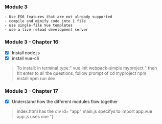 ### Module 3 
    - Use ES6 features that are not already supported
    - compile and minify code into 1 file
    - use single-file Vue templates
    - use a live reload development server


### Module 3 - Chapter 16
- [x] Install node.js
- [x] install vue-cli
>To install: in terminal type:" vue init webpack-simple myproject " then hit enter to all the questions, follow prompt of 
>cd myproject
>npm install
>npm run dev

### Module 3 - Chapter 17
- [x] Understand how the different modules flow together 
> index.html has the div id= "app"
> main.js specifys to import app.vue 
> app.js uses one "[<template>]" tag to define 
